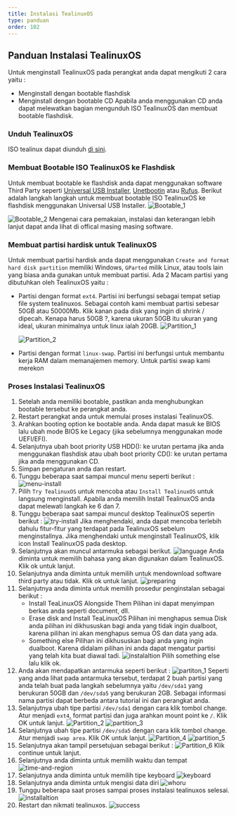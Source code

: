```yaml
---
title: Instalasi TealinuxOS
type: panduan
order: 102
---
```



## Panduan Instalasi TealinuxOS
Untuk menginstall TealinuxOS pada perangkat anda dapat mengikuti 2 cara yaitu :
- Menginstall dengan bootable flashdisk
- Menginstall dengan bootable CD
Apabila anda menggunakan CD anda dapat melewatkan bagian mengunduh ISO TealinuxOS dan membuat bootable flashdisk.

### Unduh TealinuxOS
ISO tealinux dapat diunduh [di sini](http://pinguin.dinus.ac.id/iso/tealinuxos/).

### Membuat Bootable ISO TealinuxOS ke Flashdisk
Untuk membuat bootable ke flashdisk anda dapat menggunakan software Third Party seperti [Universal USB Installer](https://universal-usb-installer.en.uptodown.com), [Unetbootin](http://unetbootin.github.io) atau [Rufus](https://rufus.akeo.ie/). Berikut adalah langkah langkah untuk membuat bootable ISO TealinuxOS ke flashdisk menggunakan Universal USB Installer.
![Bootable_1](https://cloud.githubusercontent.com/assets/22718275/23578142/c4eae682-0102-11e7-9d76-69cd286a4406.png)

![Bootable_2](https://cloud.githubusercontent.com/assets/22718275/23578146/d6ebc932-0102-11e7-94c9-993dee8bcbe2.png)
Mengenai cara pemakaian, instalasi dan keterangan lebih lanjut dapat anda lihat di offical masing masing software.

### Membuat partisi hardisk untuk TealinuxOS
Untuk membuat partisi hardisk anda dapat menggunakan `Create and format hard disk partition` memiliki Windows, `GParted` milik Linux, atau tools lain yang biasa anda gunakan untuk membuat partisi.
Ada 2 Macam partisi yang dibutuhkan oleh TealinuxOS yaitu :
- Partisi dengan format `ext4`. Partisi ini berfungsi sebagai tempat setiap file system tealinuxos.
  Sebagai contoh kami membuat partisi sebesar 50GB atau 50000Mb. Klik kanan pada disk yang ingin di shrink / dipecah. Kenapa harus 50GB ?, karena ukuran 50GB itu ukuran yang ideal, ukuran minimalnya untuk linux ialah 20GB.
  ![Partition_1](https://cloud.githubusercontent.com/assets/22718275/23578147/e2c49112-0102-11e7-868e-611db63be0a2.png)

  ![Partition_2](https://cloud.githubusercontent.com/assets/22718275/23578150/f11bd6d0-0102-11e7-815c-b4648866def9.png)

- Partisi dengan format `linux-swap`. Partisi ini berfungsi untuk membantu kerja RAM dalam memanajemen memory.
  Untuk partisi swap kami merekon


### Proses Instalasi TealinuxOS
1. Setelah anda memiliki bootable, pastikan anda menghubungkan bootable tersebut ke perangkat anda.
2. Restart perangkat anda untuk memulai proses instalasi TealinuxOS.
3. Arahkan booting option ke bootable anda. Anda dapat masuk ke BIOS lalu ubah mode BIOS ke Legacy (jika sebelumnya menggunakan mode UEFI/EFI).
4. Selanjutnya ubah boot priority USB HDD(): ke urutan pertama jika anda menggunakan flashdisk atau ubah boot priority CD(): ke urutan pertama jika anda menggunakan CD.
5. Simpan pengaturan anda dan restart.
6. Tunggu beberapa saat sampai muncul menu seperti berikut :
   ![menu-install](https://cloud.githubusercontent.com/assets/22718275/23685947/5be6f430-03d9-11e7-89c0-d55cfb593f9e.png)
7. Pilih `Try TealinuxOS` untuk mencoba atau `Install TealinuxOS` untuk langsung menginstall. Apabila anda memilih Install TealinuxOS anda dapat melewati langkah ke 6 dan 7.
8. Tunggu beberapa saat sampai muncul desktop TealinuxOS sepertin berikut :
   ![try-install](https://cloud.githubusercontent.com/assets/22718275/23685964/736151be-03d9-11e7-9b11-23af4063ab3b.png)
   Jika menghendaki, anda dapat mencoba terlebih dahulu fitur-fitur yang terdapat pada TealinuxOS sebelum menginstallnya. Jika menghendaki untuk menginstall TealinuxOS, klik icon Install TealinuxOS pada desktop.
9. Selanjutnya akan muncul antarmuka sebagai berikut.
   ![language](https://cloud.githubusercontent.com/assets/22718275/23685988/96e996fa-03d9-11e7-9cc0-b5664ed27a17.png)
   Anda diminta untuk memilih bahasa yang akan digunakan dalam TealinuxOS. Klik ok untuk lanjut.
11. Selanjutnya anda diminta untuk memilih untuk mendownload software third party atau tidak. Klik ok untuk lanjut.
    ![preparing](https://cloud.githubusercontent.com/assets/22718275/23685998/a811ae18-03d9-11e7-8c6f-1900f9a85b7d.png)
12. Selanjutnya anda diminta untuk memilih prosedur penginstalan sebagai berikut :
    - Install TeaLinuxOS Alongside Them
      Pilihan ini dapat menyimpan berkas anda seperti document, dll.
    - Erase disk and Install TeaLinuxOS
      Pilihan ini menghapus semua Disk anda pilihan ini dikhususkan bagi anda yang tidak ingin dualboot, karena pilihan ini akan menghapus semua OS dan data yang ada.
    - Something else
      Pilihan ini dikhususkan bagi anda yang ingin dualboot. Karena didalam pilihan ini anda dapat mengatur partisi yang telah kita buat diawal tadi.
    ![instalaltion](https://cloud.githubusercontent.com/assets/22718275/23686028/cd308aac-03d9-11e7-9fa7-217fd1f7ac08.png)
    Pilih something else lalu klik ok.
13. Anda akan mendapatkan antarmuka seperti berikut :
    ![partiton_1](https://cloud.githubusercontent.com/assets/22718275/23686041/e39d8f38-03d9-11e7-8836-e749fb8b0794.png)
    Seperti yang anda lihat pada antarmuka tersebut, terdapat 2 buah partisi yang anda telah buat pada langkah sebelumnya yaitu `/dev/sda1` yang berukuran 50GB dan `/dev/sda5` yang berukuran 2GB. Sebagai informasi nama partisi dapat berbeda antara tutorial ini dan perangkat anda.
14. Selanjutnya ubah tipe partisi `/dev/sda1` dengan cara klik tombol change. Atur menjadi `ext4`, format partisi dan juga arahkan mount point ke `/`. Klik OK untuk lanjut.
    ![Partition_2](https://cloud.githubusercontent.com/assets/22718275/23686049/f5030230-03d9-11e7-8834-7ecac4b9b6bb.png)
    ![partition_3](https://cloud.githubusercontent.com/assets/22718275/23686061/03f969f0-03da-11e7-8bda-eb56c7c8cf04.png)
15. Selanjutnya ubah tipe partisi `/dev/sda5` dengan cara klik tombol change. Atur menjadi `swap area`. Klik OK untuk lanjut.
    ![Partition_4](https://cloud.githubusercontent.com/assets/22718275/23686081/1fbf6266-03da-11e7-8daa-4a60c06703e5.png)
    ![partition_5](https://cloud.githubusercontent.com/assets/22718275/23686146/6dbf052a-03da-11e7-85e3-e844b273f694.png)
16. Selanjutnya akan tampil persetujuan sebagai berikut :
    ![Partition_6](https://cloud.githubusercontent.com/assets/22718275/23686161/857a51e2-03da-11e7-8011-a9fb063761b4.png)
    Klik continue untuk lanjut.
17. Selanjutnya anda diminta untuk memilih waktu dan tempat
    ![time-and-region](https://cloud.githubusercontent.com/assets/22718275/23686187/a58ca03e-03da-11e7-827a-01f86abe8ec3.png)
18. Selanjutnya anda diminta untuk memilih tipe keyboard
    ![keyboard](https://cloud.githubusercontent.com/assets/22718275/23686208/b682f4ce-03da-11e7-8dcb-85c8ef2cbbad.png)
19. Selanjutnya anda diminta untuk mengisi data diri
    ![whoru](https://cloud.githubusercontent.com/assets/22718275/23686238/d5fdd5e4-03da-11e7-8387-626587c4ede8.png)
20. Tunggu beberapa saat proses sampai proses instalasi tealinuxos selesai.
    ![installaltion](https://cloud.githubusercontent.com/assets/22718275/23686286/31ab73ec-03db-11e7-8292-173401c6851a.png)
21. Restart dan nikmati tealinuxos.
    ![success](https://cloud.githubusercontent.com/assets/22718275/23686381/df3fda20-03db-11e7-9ee1-a811f1646f36.png)
